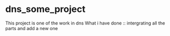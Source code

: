 # dns_some_project
This project is one of the work in dns
What i have done :: intergrating all the parts and add a new one 
